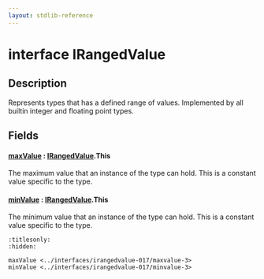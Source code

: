 ```yaml
---
layout: stdlib-reference
---
```


# interface IRangedValue

## Description

Represents types that has a defined range of values.
Implemented by all builtin integer and floating point types.


## Fields

####  <a id="decl-maxValue"></a>[maxValue](maxvalue-3.html) : [IRangedValue](index.html)\.This
The maximum value that an instance of the type can hold.
This is a constant value specific to the type.

####  <a id="decl-minValue"></a>[minValue](minvalue-3.html) : [IRangedValue](index.html)\.This
The minimum value that an instance of the type can hold.
This is a constant value specific to the type.



```{toctree}
:titlesonly:
:hidden:

maxValue <../interfaces/irangedvalue-017/maxvalue-3>
minValue <../interfaces/irangedvalue-017/minvalue-3>
```
